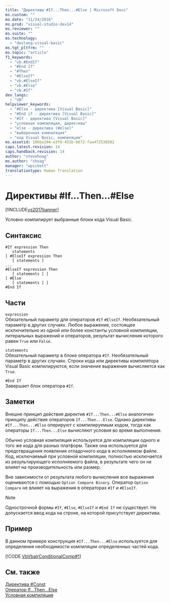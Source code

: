 ```yaml
---
title: "Директивы #If...Then...#Else | Microsoft Docs"
ms.custom: ""
ms.date: "11/24/2016"
ms.prod: "visual-studio-dev14"
ms.reviewer: ""
ms.suite: ""
ms.technology: 
  - "devlang-visual-basic"
ms.tgt_pltfrm: ""
ms.topic: "article"
f1_keywords: 
  - "vb.#EndIf"
  - "#End If"
  - "#Then"
  - "#ElseIf"
  - "vb.#ElseIf"
  - "vb.#Else"
  - "vb.#If"
dev_langs: 
  - "VB"
helpviewer_keywords: 
  - "#Else - директива [Visual Basic]"
  - "#End if - директива [Visual Basic]"
  - "#If - директива [Visual Basic]"
  - "условная компиляция, директивы"
  - "else - директива (#else)"
  - "выборочная компиляция"
  - "код Visual Basic, компиляция"
ms.assetid: 10bba104-e3fd-451b-b672-faa472530502
caps.latest.revision: 14
caps.handback.revision: 14
author: "stevehoag"
ms.author: "shoag"
manager: "wpickett"
translationtype: Human Translation
---
```

# Директивы #If...Then...#Else
[!INCLUDE[vs2017banner](../../../csharp/includes/vs2017banner.md)]

Условно компилирует выбранные блоки кода Visual Basic.  
  
## Синтаксис  
  
```  
#If expression Then  
   statements  
[ #ElseIf expression Then  
   [ statements ]  
...  
#ElseIf expression Then  
   [ statements ] ]  
[ #Else  
   [ statements ] ]  
#End If  
```  
  
## Части  
 `expression`  
 Обязательный параметр для операторов `#If` `#ElseIf`. Необязательный параметр в других случаях.  Любое выражение, состоящее исключительно из одной или более константы условной компиляции, литеральных выражений и операторов, результат вычисления которого равен `True` или `False`.  
  
 `statements`  
 Обязательный параметр в блоке оператора `#If`. Необязательный параметр в других случаях.  Строки кода или директивы компилятора Visual Basic компилируются, если значение выражения вычисляется как `True`.  
  
 `#End If`  
 Завершает блок оператора `#If`.  
  
## Заметки  
 Внешне принцип действия директив `#If...Then...#Else` аналогичен принципу действия операторов `If...Then...Else`.  Однако директивы `#If...Then...#Else` оперируют с компилируемым кодом, тогда как операторы `If...Then...Else` вычисляют условия во время выполнения.  
  
 Обычно условная компиляция используется для компиляции одного и того же кода для разных платформ.  Также она используется для предотвращения появления отладочного кода в исполняемом файле.  Код, исключаемый при условной компиляции, полностью исключается из результирующего исполняемого файла, в результате чего он не влияет на производительность или размер.  
  
 Вне зависимости от результата любого вычисления все выражения оцениваются с помощью `Option Compare Binary`.  Оператор `Option Compare` не влияет на выражения в операторах `#If` и `#ElseIf`.  
  
> [!NOTE]
>  Однострочной формы `#If`, `#Else`, `#ElseIf` и `#End If` не существует.  Не допускается ввод кода на строке, на которой присутствует директива.  
  
## Пример  
 В данном примере конструкция `#If...Then...#Else` используется для определения необходимости компиляции определенных частей кода.  
  
 [!CODE [VbVbalrConditionalComp#1](../CodeSnippet/VS_Snippets_VBCSharp/VbVbalrConditionalComp#1)]  
  
## См. также  
 [Директива \#Const](../../../visual-basic/language-reference/directives/const-directive.md)   
 [Оператор If...Then...Else](../../../visual-basic/language-reference/statements/if-then-else-statement.md)   
 [Условная компиляция](../../../visual-basic/programming-guide/program-structure/conditional-compilation.md)